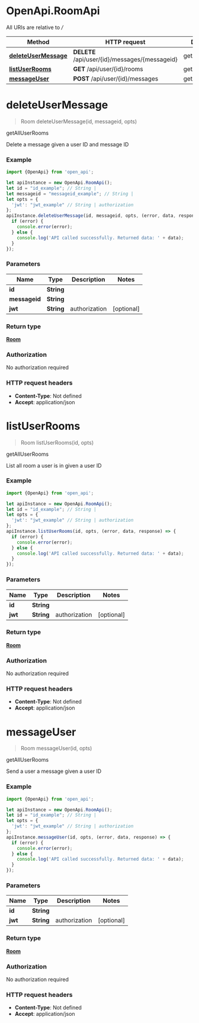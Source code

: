 # OpenApi.RoomApi

All URIs are relative to */*

Method | HTTP request | Description
------------- | ------------- | -------------
[**deleteUserMessage**](RoomApi.md#deleteUserMessage) | **DELETE** /api/user/{id}/messages/{messageid} | getAllUserRooms
[**listUserRooms**](RoomApi.md#listUserRooms) | **GET** /api/user/{id}/rooms | getAllUserRooms
[**messageUser**](RoomApi.md#messageUser) | **POST** /api/user/{id}/messages | getAllUserRooms

<a name="deleteUserMessage"></a>
# **deleteUserMessage**
> Room deleteUserMessage(id, messageid, opts)

getAllUserRooms

Delete a message given a user ID and message ID

### Example
```javascript
import {OpenApi} from 'open_api';

let apiInstance = new OpenApi.RoomApi();
let id = "id_example"; // String | 
let messageid = "messageid_example"; // String | 
let opts = { 
  'jwt': "jwt_example" // String | authorization
};
apiInstance.deleteUserMessage(id, messageid, opts, (error, data, response) => {
  if (error) {
    console.error(error);
  } else {
    console.log('API called successfully. Returned data: ' + data);
  }
});
```

### Parameters

Name | Type | Description  | Notes
------------- | ------------- | ------------- | -------------
 **id** | **String**|  | 
 **messageid** | **String**|  | 
 **jwt** | **String**| authorization | [optional] 

### Return type

[**Room**](Room.md)

### Authorization

No authorization required

### HTTP request headers

 - **Content-Type**: Not defined
 - **Accept**: application/json

<a name="listUserRooms"></a>
# **listUserRooms**
> Room listUserRooms(id, opts)

getAllUserRooms

List all room a user is in given a user ID

### Example
```javascript
import {OpenApi} from 'open_api';

let apiInstance = new OpenApi.RoomApi();
let id = "id_example"; // String | 
let opts = { 
  'jwt': "jwt_example" // String | authorization
};
apiInstance.listUserRooms(id, opts, (error, data, response) => {
  if (error) {
    console.error(error);
  } else {
    console.log('API called successfully. Returned data: ' + data);
  }
});
```

### Parameters

Name | Type | Description  | Notes
------------- | ------------- | ------------- | -------------
 **id** | **String**|  | 
 **jwt** | **String**| authorization | [optional] 

### Return type

[**Room**](Room.md)

### Authorization

No authorization required

### HTTP request headers

 - **Content-Type**: Not defined
 - **Accept**: application/json

<a name="messageUser"></a>
# **messageUser**
> Room messageUser(id, opts)

getAllUserRooms

Send a user a message given a user ID

### Example
```javascript
import {OpenApi} from 'open_api';

let apiInstance = new OpenApi.RoomApi();
let id = "id_example"; // String | 
let opts = { 
  'jwt': "jwt_example" // String | authorization
};
apiInstance.messageUser(id, opts, (error, data, response) => {
  if (error) {
    console.error(error);
  } else {
    console.log('API called successfully. Returned data: ' + data);
  }
});
```

### Parameters

Name | Type | Description  | Notes
------------- | ------------- | ------------- | -------------
 **id** | **String**|  | 
 **jwt** | **String**| authorization | [optional] 

### Return type

[**Room**](Room.md)

### Authorization

No authorization required

### HTTP request headers

 - **Content-Type**: Not defined
 - **Accept**: application/json

